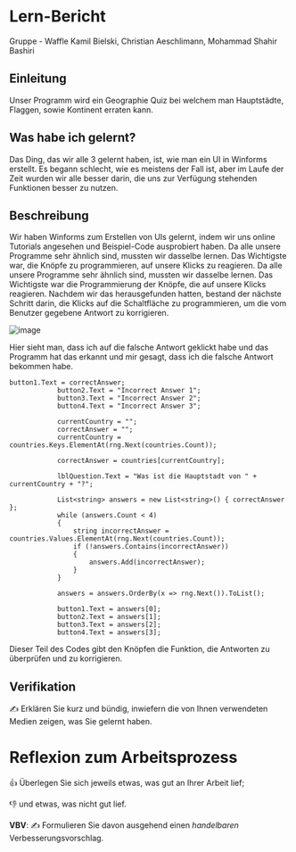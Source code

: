 # Lern-Bericht
Gruppe - Waffle
Kamil Bielski, Christian Aeschlimann, Mohammad Shahir Bashiri

## Einleitung

Unser Programm wird ein Geographie Quiz bei welchem man Hauptstädte, Flaggen, sowie Kontinent erraten kann.

## Was habe ich gelernt?

Das Ding, das wir alle 3 gelernt haben, ist, wie man ein UI in Winforms erstellt. 
Es begann schlecht, wie es meistens der Fall ist, aber im Laufe der Zeit wurden wir alle besser darin, 
die uns zur Verfügung stehenden Funktionen besser zu nutzen.

## Beschreibung

Wir haben Winforms zum Erstellen von UIs gelernt, indem wir uns online Tutorials angesehen und Beispiel-Code ausprobiert haben.
Da alle unsere Programme sehr ähnlich sind, mussten wir dasselbe lernen. Das Wichtigste war, die Knöpfe zu 
programmieren, auf unsere Klicks zu reagieren. Da alle unsere Programme sehr ähnlich sind, mussten wir dasselbe lernen. Das 
Wichtigste war die Programmierung der Knöpfe, die auf unsere Klicks reagieren. Nachdem wir das herausgefunden hatten, bestand der nächste 
Schritt darin, die Klicks auf die Schaltfläche zu programmieren, um die vom Benutzer gegebene Antwort zu korrigieren.

![image](https://user-images.githubusercontent.com/111045708/209092384-5d58bdca-0a9b-417f-97a6-1b3311c6ef0b.png)

Hier sieht man, dass ich auf die falsche Antwort geklickt habe und das Programm hat das erkannt und mir gesagt, dass ich die falsche Antwort bekommen habe.

```
button1.Text = correctAnswer;
            button2.Text = "Incorrect Answer 1";
            button3.Text = "Incorrect Answer 2";
            button4.Text = "Incorrect Answer 3";

            currentCountry = "";
            correctAnswer = "";
            currentCountry = countries.Keys.ElementAt(rng.Next(countries.Count));

            correctAnswer = countries[currentCountry];

            lblQuestion.Text = "Was ist die Hauptstadt von " + currentCountry + "?";

            List<string> answers = new List<string>() { correctAnswer };
            while (answers.Count < 4)
            {
                string incorrectAnswer = countries.Values.ElementAt(rng.Next(countries.Count));
                if (!answers.Contains(incorrectAnswer))
                {
                    answers.Add(incorrectAnswer);
                }
            }

            answers = answers.OrderBy(x => rng.Next()).ToList();

            button1.Text = answers[0];
            button2.Text = answers[1];
            button3.Text = answers[2];
            button4.Text = answers[3];
```

Dieser Teil des Codes gibt den Knöpfen die Funktion, die Antworten zu überprüfen und zu korrigieren.


## Verifikation

✍️ Erklären Sie kurz und bündig, inwiefern die von Ihnen verwendeten Medien zeigen, was Sie gelernt haben.

# Reflexion zum Arbeitsprozess

👍 Überlegen Sie sich jeweils etwas, was gut an Ihrer Arbeit lief; 

👎 und etwas, was nicht gut lief.

**VBV**: ✍️ Formulieren Sie davon ausgehend einen *handelbaren* Verbesserungsvorschlag.
